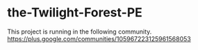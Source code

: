 # the-Twilight-Forest-PE
This project is running in the following community.
https://plus.google.com/communities/105967223125961568053
